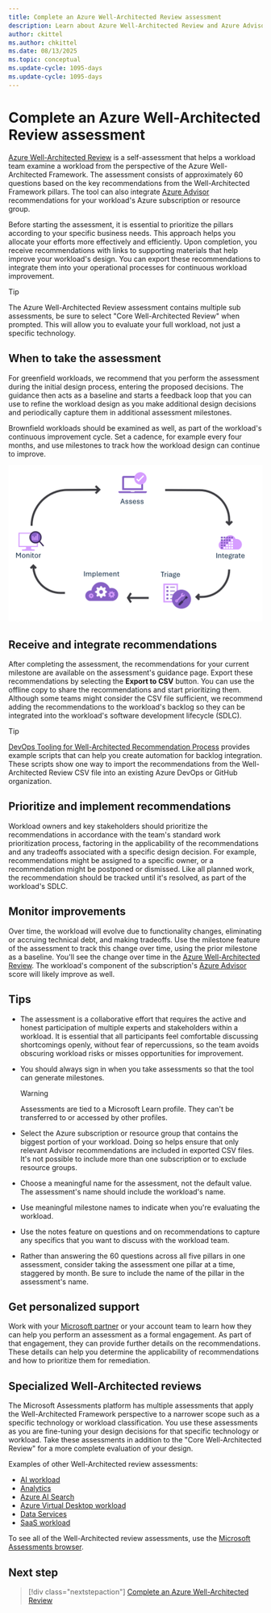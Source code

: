 ```yaml
---
title: Complete an Azure Well-Architected Review assessment
description: Learn about Azure Well-Architected Review and Azure Advisor recommendations that can help you continuously improve your workload.
author: ckittel
ms.author: chkittel
ms.date: 08/13/2025
ms.topic: conceptual
ms.update-cycle: 1095-days  
ms.update-cycle: 1095-days  
---
```


# Complete an Azure Well-Architected Review assessment

[Azure Well-Architected Review](/assessments/azure-architecture-review/) is a self-assessment that helps a workload team examine a workload from the perspective of the Azure Well-Architected Framework. The assessment consists of approximately 60 questions based on the key recommendations from the Well-Architected Framework pillars. The tool can also integrate [Azure Advisor](/azure/advisor/) recommendations for your workload's Azure subscription or resource group.

Before starting the assessment, it is essential to prioritize the pillars according to your specific business needs. This approach helps you allocate your efforts more effectively and efficiently. Upon completion, you receive recommendations with links to supporting materials that help improve your workload's design. You can export these recommendations to integrate them into your operational processes for continuous workload improvement.

> [!TIP]
> The Azure Well-Architected Review assessment contains multiple sub assessments, be sure to select "Core Well-Architected Review" when prompted. This will allow you to evaluate your full workload, not just a specific technology.

## When to take the assessment

For greenfield workloads, we recommend that you perform the assessment during the initial design process, entering the proposed decisions. The guidance then acts as a baseline and starts a feedback loop that you can use to refine the workload design as you make additional design decisions and periodically capture them in additional assessment milestones.

Brownfield workloads should be examined as well, as part of the workload's continuous improvement cycle. Set a cadence, for example every four months, and use milestones to track how the workload design can continue to improve.

![Diagram that shows an overview of the continuous improvement cycle.](../_images/guidance-overview.png)

## Receive and integrate recommendations

After completing the assessment, the recommendations for your current milestone are available on the assessment's guidance page. Export these recommendations by selecting the **Export to CSV** button. You can use the offline copy to share the recommendations and start prioritizing them. Although some teams might consider the CSV file sufficient, we recommend adding the recommendations to the workload's backlog so they can be integrated into the workload's software development lifecycle (SDLC).

> [!TIP]
> [DevOps Tooling for Well-Architected Recommendation Process](https://github.com/Azure/WellArchitected-Tools/tree/main/WARP/devops#readme) provides example scripts that can help you create automation for backlog integration. These scripts show one way to import the recommendations from the Well-Architected Review CSV file into an existing Azure DevOps or GitHub organization.

## Prioritize and implement recommendations

Workload owners and key stakeholders should prioritize the recommendations in accordance with the team's standard work prioritization process, factoring in the applicability of the recommendations and any tradeoffs associated with a specific design decision. For example, recommendations might be assigned to a specific owner, or a recommendation might be postponed or dismissed. Like all planned work, the recommendation should be tracked until it's resolved, as part of the workload's SDLC.

## Monitor improvements

Over time, the workload will evolve due to functionality changes, eliminating or accruing technical debt, and making tradeoffs. Use the milestone feature of the assessment to track this change over time, using the prior milestone as a baseline. You'll see the change over time in the [Azure Well-Architected Review](/assessments/azure-architecture-review/). The workload's component of the subscription's [Azure Advisor](/azure/advisor/) score will likely improve as well.

## Tips

- The assessment is a collaborative effort that requires the active and honest participation of multiple experts and stakeholders within a workload. It is essential that all participants feel comfortable discussing shortcomings openly, without fear of repercussions, so the team avoids obscuring workload risks or misses opportunities for improvement.

- You should always sign in when you take assessments so that the tool can generate milestones.

  > [!WARNING]
  > Assessments are tied to a Microsoft Learn profile. They can't be transferred to or accessed by other profiles.

- Select the Azure subscription or resource group that contains the biggest portion of your workload. Doing so helps ensure that only relevant Advisor recommendations are included in exported CSV files. It's not possible to include more than one subscription or to exclude resource groups.

- Choose a meaningful name for the assessment, not the default value. The assessment's name should include the workload's name.

- Use meaningful milestone names to indicate when you're evaluating the workload.

- Use the notes feature on questions and on recommendations to capture any specifics that you want to discuss with the workload team.

- Rather than answering the 60 questions across all five pillars in one assessment, consider taking the assessment one pillar at a time, staggered by month. Be sure to include the name of the pillar in the assessment's name.

## Get personalized support

Work with your [Microsoft partner](https://appsource.microsoft.com/marketplace/partner-dir) or your account team to learn how they can help you perform an assessment as a formal engagement. As part of that engagement, they can provide further details on the recommendations. These details can help you determine the applicability of recommendations and how to prioritize them for remediation.

## Specialized Well-Architected reviews

The Microsoft Assessments platform has multiple assessments that apply the Well-Architected Framework perspective to a narrower scope such as a specific technology or workload classification. You use these assessments as you are fine-tuning your design decisions for that specific technology or workload. Take these assessments in addition to the "Core Well-Architected Review" for a more complete evaluation of your design.

Examples of other Well-Architected review assessments:

- [AI workload](/assessments/ea306cce-c7fa-4a2b-89a6-bfefba6a9cf4/)
- [Analytics](/assessments/5eaa8702-ebdb-44cf-8b40-17c3f3b63330/)
- [Azure AI Search](/assessments/783533b2-403a-4985-8c60-97db4910f741/)
- [Azure Virtual Desktop workload](/assessments/1ef67c4e-b8d1-4193-b850-d192089ae33d/)
- [Data Services](/assessments/azure-architecture-review-data/)
- [SaaS workload](/assessments/d349c8c3-fe9c-4829-afdd-a5228e72a570/)

To see all of the Well-Architected review assessments, use the [Microsoft Assessments browser](/assessments/browse/?page=1&pagesize=30&searchterm=well-architected).

## Next step

> [!div class="nextstepaction"]
> [Complete an Azure Well-Architected Review](/assessments/azure-architecture-review/)

 <!-- Updated: August 13, 2025 for a full review -->